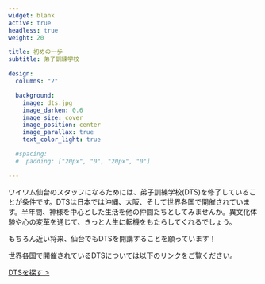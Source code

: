 ```yaml
---
widget: blank
active: true
headless: true
weight: 20

title: 初めの一歩
subtitle: 弟子訓練学校

design:
  columns: "2"

  background:
    image: dts.jpg
    image_darken: 0.6
    image_size: cover
    image_position: center
    image_parallax: true
    text_color_light: true

  #spacing:
  #  padding: ["20px", "0", "20px", "0"]

---
```


ワイワム仙台のスタッフになるためには、弟子訓練学校(DTS)を修了していることが条件です。DTSは日本では沖縄、大阪、そして世界各国で開催されています。半年間、神様を中心とした生活を他の仲間たちとしてみませんか。異文化体験や心の変革を通じて、きっと人生に転機をもたらしてくれるでしょう。

もちろん近い将来、仙台でもDTSを開講することを願っています！

世界各国で開催されているDTSについては以下のリンクをご覧ください。

[DTSを探す >](https://www.ywam.org/dts/ "DTSを探す")
